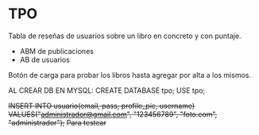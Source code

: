 # TPO
Tabla de reseñas de usuarios sobre un libro en concreto y con puntaje. 
* ABM de publicaciones
* AB de usuarios

Botón de carga para probar los libros hasta agregar por alta a los mismos.

AL CREAR DB EN MYSQL:
CREATE DATABASE tpo;
USE tpo;


~~INSERT INTO usuario(email, pass, profile_pic, username) VALUES("administrador@gmail.com", "123456789", "foto.com", "administrador");~~
~~Para testear~~
